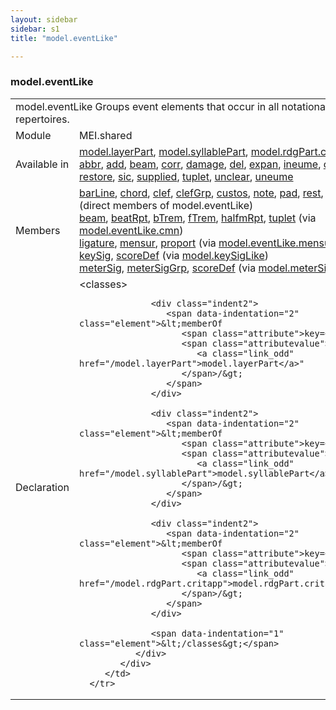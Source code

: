 ```yaml
---
layout: sidebar
sidebar: s1
title: "model.eventLike"

---
```


<div class="classSpec model">
   <h3 id="model.eventLike">model.eventLike</h3>
   <table class="wovenodd">
      <tr>
         <td colspan="2" class="wovenodd-col2">
            <span class="label">model.eventLike</span> Groups event elements that occur in all notational repertoires.
         </td>
      </tr>
      <tr>
         <td class="wovenodd-col1">
            <span class="label" lang="en">Module</span>
         </td>
         <td class="wovenodd-col2">MEI.shared</td>
      </tr>
      <tr>
         <td class="wovenodd-col1">
            <span class="label" lang="en">Available in</span>
         </td>
         <td class="wovenodd-col2">
            <div class="parent">
               <div>
                  <a class="link_odd_classSpec" href="/v3/model.layerPart">model.layerPart</a>, 
                  <a class="link_odd_classSpec" href="/v3/model.syllablePart">model.syllablePart</a>, 
                  <a class="link_odd_classSpec" href="/v3/model.rdgPart.critapp">model.rdgPart.critapp</a>
               </div>
               <div>
                  <a class="link_odd_elementSpec" href="/v3/abbr">abbr</a>, 
                  <a class="link_odd_elementSpec" href="/v3/add">add</a>, 
                  <a class="link_odd_elementSpec" href="/v3/beam">beam</a>, 
                  <a class="link_odd_elementSpec" href="/v3/corr">corr</a>, 
                  <a class="link_odd_elementSpec" href="/v3/damage">damage</a>, 
                  <a class="link_odd_elementSpec" href="/v3/del">del</a>, 
                  <a class="link_odd_elementSpec" href="/v3/expan">expan</a>, 
                  <a class="link_odd_elementSpec" href="/v3/ineume">ineume</a>, 
                  <a class="link_odd_elementSpec" href="/v3/orig">orig</a>, 
                  <a class="link_odd_elementSpec" href="/v3/reg">reg</a>, 
                  <a class="link_odd_elementSpec" href="/v3/restore">restore</a>, 
                  <a class="link_odd_elementSpec" href="/v3/sic">sic</a>, 
                  <a class="link_odd_elementSpec" href="/v3/supplied">supplied</a>, 
                  <a class="link_odd_elementSpec" href="/v3/tuplet">tuplet</a>, 
                  <a class="link_odd_elementSpec" href="/v3/unclear">unclear</a>, 
                  <a class="link_odd_elementSpec" href="/v3/uneume">uneume</a>
               </div>
            </div>
         </td>
      </tr>
      <tr>
         <td class="wovenodd-col1">
            <span class="label" lang="en">Members</span>
         </td>
         <td class="wovenodd-col2">
            <div class="parent">
               <div>
                  <a class="link_odd_elementSpec" href="/v3/barLine">barLine</a>, 
                  <a class="link_odd_elementSpec" href="/v3/chord">chord</a>, 
                  <a class="link_odd_elementSpec" href="/v3/clef">clef</a>, 
                  <a class="link_odd_elementSpec" href="/v3/clefGrp">clefGrp</a>, 
                  <a class="link_odd_elementSpec" href="/v3/custos">custos</a>, 
                  <a class="link_odd_elementSpec" href="/v3/note">note</a>, 
                  <a class="link_odd_elementSpec" href="/v3/pad">pad</a>, 
                  <a class="link_odd_elementSpec" href="/v3/rest">rest</a>, 
                  <a class="link_odd_elementSpec" href="/v3/space">space</a> (direct members of model.eventLike)
               </div>
               <div>
                  <a class="link_odd_elementSpec" href="/v3/beam">beam</a>, 
                  <a class="link_odd_elementSpec" href="/v3/beatRpt">beatRpt</a>, 
                  <a class="link_odd_elementSpec" href="/v3/bTrem">bTrem</a>, 
                  <a class="link_odd_elementSpec" href="/v3/fTrem">fTrem</a>, 
                  <a class="link_odd_elementSpec" href="/v3/halfmRpt">halfmRpt</a>, 
                  <a class="link_odd_elementSpec" href="/v3/tuplet">tuplet</a>
                  <span> (via 
                     <a class="link_odd_classSpec" href="/v3/model.eventLike.cmn">model.eventLike.cmn</a>)
                  </span>
               </div>
               <div>
                  <a class="link_odd_elementSpec" href="/v3/ligature">ligature</a>, 
                  <a class="link_odd_elementSpec" href="/v3/mensur">mensur</a>, 
                  <a class="link_odd_elementSpec" href="/v3/proport">proport</a>
                  <span> (via 
                     <a class="link_odd_classSpec" href="/v3/model.eventLike.mensural">model.eventLike.mensural</a>)
                  </span>
               </div>
               <div>
                  <a class="link_odd_elementSpec" href="/v3/keySig">keySig</a>, 
                  <a class="link_odd_elementSpec" href="/v3/scoreDef">scoreDef</a>
                  <span> (via 
                     <a class="link_odd_classSpec" href="/v3/model.keySigLike">model.keySigLike</a>)
                  </span>
               </div>
               <div>
                  <a class="link_odd_elementSpec" href="/v3/meterSig">meterSig</a>, 
                  <a class="link_odd_elementSpec" href="/v3/meterSigGrp">meterSigGrp</a>, 
                  <a class="link_odd_elementSpec" href="/v3/scoreDef">scoreDef</a>
                  <span> (via 
                     <a class="link_odd_classSpec" href="/v3/model.meterSigLike">model.meterSigLike</a>)
                  </span>
               </div>
            </div>
         </td>
      </tr>
      <tr>
         <td class="wovenodd-col1">
            <span class="label" lang="en">Declaration</span>
         </td>
         <td class="wovenodd-col2">
            <div xml:space="preserve" class="pre">
               <div class="indent1">
                  <span data-indentation="1" class="element">&lt;classes&gt;</span>
                  
                  <div class="indent2">
                     <span data-indentation="2" class="element">&lt;memberOf 
                        <span class="attribute">key=</span>
                        <span class="attributevalue">"
                           <a class="link_odd" href="/model.layerPart">model.layerPart</a>"
                        </span>/&gt;
                     </span>
                  </div>
                  
                  <div class="indent2">
                     <span data-indentation="2" class="element">&lt;memberOf 
                        <span class="attribute">key=</span>
                        <span class="attributevalue">"
                           <a class="link_odd" href="/model.syllablePart">model.syllablePart</a>"
                        </span>/&gt;
                     </span>
                  </div>
                  
                  <div class="indent2">
                     <span data-indentation="2" class="element">&lt;memberOf 
                        <span class="attribute">key=</span>
                        <span class="attributevalue">"
                           <a class="link_odd" href="/model.rdgPart.critapp">model.rdgPart.critapp</a>"
                        </span>/&gt;
                     </span>
                  </div>
                  
                  <span data-indentation="1" class="element">&lt;/classes&gt;</span>
               </div>
            </div>
         </td>
      </tr>
   </table>
</div>